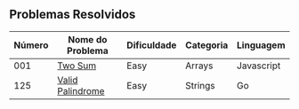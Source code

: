 ## Problemas Resolvidos

| Número | Nome do Problema                                                    | Dificuldade | Categoria | Linguagem  |
| ------ | ------------------------------------------------------------------- | ----------- | --------- | ---------- |
| 001    | [Two Sum](https://leetcode.com/problems/two-sum/)                   | Easy        | Arrays    | Javascript |
| 125    | [Valid Palindrome](https://leetcode.com/problems/valid-palindrome/) | Easy        | Strings   | Go         |
